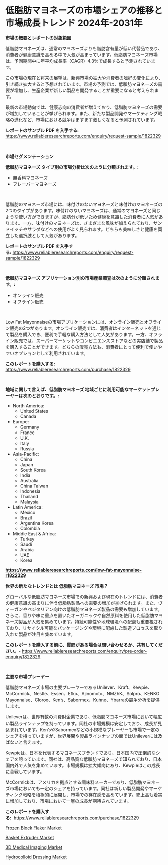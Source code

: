 <p><h1>低脂肪マヨネーズの市場シェアの推移と市場成長トレンド 2024年-2031年</h1></p><p><strong>市場の概要とレポートの対象範囲</strong></p>
<p><p>低脂肪マヨネーズは、通常のマヨネーズよりも脂肪含有量が低い代替品であり、消費者が健康意識を高める中で人気が高まっています。低脂肪マヨネーズ市場は、予測期間中に年平均成長率（CAGR）4.3％で成長すると予測されています。</p><p>この市場の現在と将来の展望は、新興市場の拡大や消費者の嗜好の変化により、引き続き拡大すると予想されています。市場の予測では、低脂肪マヨネーズの需要が増加し、生産企業が新しい製品を開発することが重要になると考えられます。</p><p>最新の市場動向では、健康志向の消費者が増えており、低脂肪マヨネーズの需要が増加していることが挙げられます。また、新たな製品開発やマーケティング戦略の進化など、市場における競争はますます激しくなると予測されています。</p></p>
<p><strong>レポートのサンプル PDF を入手する:</strong> <a href="https://www.reliableresearchreports.com/enquiry/request-sample/1822329">https://www.reliableresearchreports.com/enquiry/request-sample/1822329</a></p>
<p>&nbsp;</p>
<p><strong>市場セグメンテーション</strong></p>
<p><strong>低脂肪マヨネーズ タイプ別の市場分析は次のように分類されます。:</strong></p>
<p><ul><li>無香料マヨネーズ</li><li>フレーバーマヨネーズ</li></ul></p>
<p>&nbsp;</p>
<p><p>低脂肪のマヨネーズ市場には、味付けのないマヨネーズと味付けのマヨネーズの2つのタイプがあります。味付けのないマヨネーズは、通常のマヨネーズと同じような使い方ができますが、脂肪分が低いため健康を意識した消費者に人気があります。一方、味付けのマヨネーズは、さまざまな風味が加えられており、サンドイッチやサラダなどへの使用がよく見られます。どちらも美味しさと健康を両立した選択肢として人気があります。</p></p>
<p><strong>レポートのサンプル PDF を入手する:</strong>&nbsp;<a href="https://www.reliableresearchreports.com/enquiry/request-sample/1822329">https://www.reliableresearchreports.com/enquiry/request-sample/1822329</a></p>
<p>&nbsp;</p>
<p><strong> 低脂肪マヨネーズ アプリケーション別の市場産業調査は次のように分類されます。:</strong></p>
<p><ul><li>オンライン販売</li><li>オフライン販売</li></ul></p>
<p>&nbsp;</p>
<p><p>Low Fat Mayonnaiseの市場アプリケーションには、オンライン販売とオフライン販売の2つがあります。オンライン販売では、消費者はインターネットを通じて製品を購入でき、便利で手軽な購入方法として人気があります。一方、オフライン販売では、スーパーマーケットやコンビニエンスストアなどの実店舗で製品を購入することができます。どちらの販売方法も、消費者にとって便利で使いやすいオプションとして利用されています。</p></p>
<p><strong>このレポートを購入する:</strong>&nbsp; <a href="https://www.reliableresearchreports.com/purchase/1822329">https://www.reliableresearchreports.com/purchase/1822329</a></p>
<p>&nbsp;</p>
<p><strong>地域に関して言えば、低脂肪マヨネーズ 地域ごとに利用可能なマーケットプレーヤーは次のとおりです。:</strong></p>
<p><ul>
    <li>
        North America:
        <ul>
            <li>United States</li>
            <li>Canada</li>
        </ul>
    </li>
    <li>
        Europe:
        <ul>
            <li>Germany</li>
            <li>France</li>
            <li>U.K.</li>
            <li>Italy</li>
            <li>Russia</li>
        </ul>
    </li>
    <li>
        Asia-Pacific:
        <ul>
            <li>China</li>
            <li>Japan</li>
            <li>South Korea</li>
            <li>India</li>
            <li>Australia</li>
            <li>China Taiwan</li>
            <li>Indonesia</li>
            <li>Thailand</li>
            <li>Malaysia</li>
        </ul>
    </li>
    <li>
        Latin America:
        <ul>
            <li>Mexico</li>
            <li>Brazil</li>
            <li>Argentina Korea</li>
            <li>Colombia</li>
        </ul>
    </li>
    <li>
        Middle East & Africa:
        <ul>
            <li>Turkey</li>
            <li>Saudi</li>
            <li>Arabia</li>
            <li>UAE</li>
            <li>Korea</li>
        </ul>
    </li>
    </ul></p>
<p><strong><a href="https://www.reliableresearchreports.com/low-fat-mayonnaise-r1822329">https://www.reliableresearchreports.com/low-fat-mayonnaise-r1822329</a></strong>&nbsp;</p>
<p><strong>世界の新たなトレンドとは 低脂肪マヨネーズ 市場？</strong></p>
<p><p>グローバルな低脂肪マヨネーズ市場での新興および現在のトレンドには、消費者の健康意識の高まりに伴う低脂肪製品への需要の増加が挙げられます。また、ヴィーガンやベジタリアン向けの低脂肪マヨネーズ製品の需要も増加しています。さらに、香りや味に重点を置いたオーガニックや自然原料を使用した低脂肪マヨネーズ製品が人気を集めています。持続可能性や地球環境への配慮も重要視されており、リサイクル可能なパッケージングや環境に配慮した製造プロセスを取り入れた製品が注目を集めています。</p></p>
<p><strong>このレポートを購入する前に、質問がある場合は問い合わせるか、共有してください。</strong>- <a href="https://www.reliableresearchreports.com/enquiry/pre-order-enquiry/1822329">https://www.reliableresearchreports.com/enquiry/pre-order-enquiry/1822329</a></p>
<p>&nbsp;</p>
<p><strong>主要な市場プレーヤー</strong></p>
<p><p>低脂肪マヨネーズ市場の主要プレーヤーであるUnilever、Kraft、Kewpie、McCormick、Nestle、Essen、Efko、Ajinomoto、NMZhK、Solpro、KENKO Mayonnaise、Clorox、Ken’s、Sabormex、Kuhne、Ybarraの競争分析を提供します。</p><p>Unileverは、世界有数の消費財企業であり、低脂肪マヨネーズ市場において幅広い製品ラインナップを持っています。同社の市場規模は安定しており、成長が見込まれています。Ken’sやSabormexなどの小規模なプレーヤーも市場で一定のシェアを持っていますが、世界展開や製品ラインナップの面ではUnileverには及ばないと言えます。</p><p>Kewpieは、日本を代表するマヨネーズブランドであり、日本国内で圧倒的なシェアを誇っています。同社は、高品質な低脂肪マヨネーズで知られており、日本国内外で人気を集めています。市場規模は拡大傾向にあり、Kewpieはこの成長に善戦しています。</p><p>McCormickは、アメリカを拠点とする調味料メーカーであり、低脂肪マヨネーズ市場においても一定のシェアを持っています。同社は新しい製品開発やマーケティング戦略を積極的に展開し、市場での存在感を高めています。売上高も着実に増加しており、市場において一層の成長が期待されています。</p></p>
<p><strong>このレポートを購入する:</strong>&nbsp;&nbsp;<a href="https://www.reliableresearchreports.com/purchase/1822329">https://www.reliableresearchreports.com/purchase/1822329</a></p>
<p><p><a href="https://github.com/nicholepatriciadoylenwnrjr0/Market-Research-Report-List-2/blob/main/frozen-block-flaker-market.md">Frozen Block Flaker Market</a></p><p><a href="https://github.com/gamblestampleyjenny50m5sl6/Market-Research-Report-List-2/blob/main/basket-extruder-market.md">Basket Extruder Market</a></p><p><a href="https://www.linkedin.com/pulse/3d-medical-imaging-market-analysis-its-cagr-segmentation-global-srr5e?trackingId=6%2FYfu0HzCfCmrk90VcKCgg%3D%3D">3D Medical Imaging Market</a></p><p><a href="https://www.linkedin.com/pulse/hydrocolloid-dressing-market-size-cagr-trends-2024-2030-20ade?trackingId=PCl11GyfqWSfR81Ps%2Fwpug%3D%3D">Hydrocolloid Dressing Market</a></p></p>